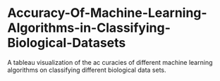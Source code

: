 # Accuracy-Of-Machine-Learning-Algorithms-in-Classifying-Biological-Datasets
A tableau visualization of the ac curacies of different machine learning algorithms on classifying different biological data sets. 
